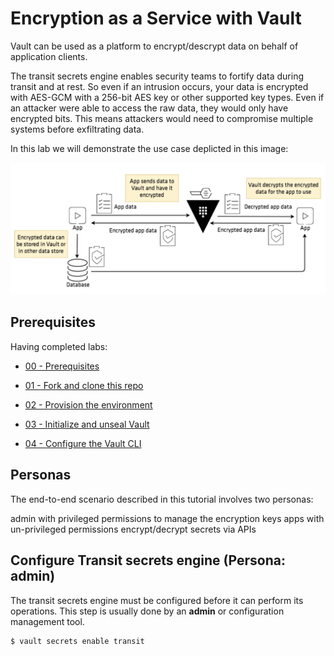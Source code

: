 # Encryption as a Service with Vault

Vault can be used as a platform to encrypt/descrypt data on behalf of application clients.

The transit secrets engine enables security teams to fortify data during transit and at rest. So even if an intrusion occurs, your data is encrypted with AES-GCM with a 256-bit AES key or other supported key types. Even if an attacker were able to access the raw data, they would only have encrypted bits. This means attackers would need to compromise multiple systems before exfiltrating data.

In this lab we will demonstrate the use case deplicted in this image:

![](img/1.png)

## Prerequisites 

Having completed labs:

- [00 - Prerequisites](./labs/00-Prerequisites/README.md)

- [01 - Fork and clone this repo](./labs/01-Fork_and_clone_this_repo/README.md)

- [02 - Provision the environment](./labs/02-Provision_the_environment/README.md)

- [03 - Initialize and unseal Vault](./labs/03-Initialize_and_unseal_vault/README.md)

- [04 - Configure the Vault CLI](./labs/04-Configure_Vault_CLI/README.md)


## Personas

The end-to-end scenario described in this tutorial involves two personas:

admin with privileged permissions to manage the encryption keys
apps with un-privileged permissions encrypt/decrypt secrets via APIs

## Configure Transit secrets engine (Persona: admin)

The transit secrets engine must be configured before it can perform its operations. This step is usually done by an **admin** or configuration management tool.

```console
$ vault secrets enable transit
```